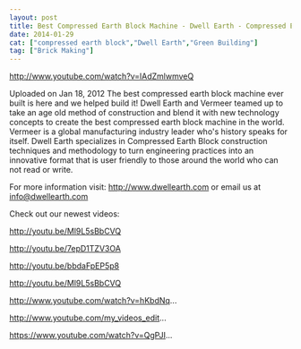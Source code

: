 ```yaml
---
layout: post
title: Best Compressed Earth Block Machine - Dwell Earth - Compressed Earth Block Experts .m4v
date: 2014-01-29
cat: ["compressed earth block","Dwell Earth","Green Building"]
tag: ["Brick Making"]
---
```


http://www.youtube.com/watch?v=lAdZmlwmveQ  

Uploaded on Jan 18, 2012
The best compressed earth block machine ever built is here and we helped build it! Dwell Earth and Vermeer teamed up to take an age old method of construction and blend it with new technology concepts to create the best compressed earth block machine in the world. Vermeer is a global manufacturing industry leader who's history speaks for itself. Dwell Earth specializes in Compressed Earth Block construction techniques and methodology to turn engineering practices into an innovative format that is user friendly to those around the world who can not read or write.

For more information visit: http://www.dwellearth.com
or email us at info@dwellearth.com

Check out our newest videos: 

http://youtu.be/Ml9L5sBbCVQ

http://youtu.be/7epD1TZV3OA

http://youtu.be/bbdaFpEP5p8

http://youtu.be/Ml9L5sBbCVQ

http://www.youtube.com/watch?v=hKbdNq...

http://www.youtube.com/my_videos_edit...

https://www.youtube.com/watch?v=QgPJI...